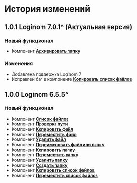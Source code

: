 # История изменений

## 1.0.1 Loginom 7.0.1^ (Актуальная версия)

### **Новый функционал**

* Компонент **[Архивировать папку](./docs/archive-folder.md)**


### **Изменения**

* Добавлена поддержка Loginom 7
* Исправлен баг в компоненте **[Копировать список файлов](./docs/copy-files-list.md)**

## 1.0.0 Loginom 6.5.5^

### **Новый функционал**

* Компонент **[Список файлов](./docs/list-of-files.md)**
* Компонент **[Проверка пути](./docs/check-path.md)**
* Компонент **[Копировать файл](./docs/copy-file.md)**
* Компонент **[Переместить файл](./docs/move-file.md)**
* Компонент **[Удалить файл](./docs/delete-file.md)**
* Компонент **[Переименовать файл или папку](./docs/rename-object.md)**
* Компонент **[Копировать папку](./docs/copy-folder.md)**
* Компонент **[Переместить папку](./docs/move-folder.md)**
* Компонент **[Удалить папку](./docs/delete-folder.md)**
* Компонент **[Создать папку](./docs/create-folder.md)**
* Компонент **[Копировать список файлов](./docs/copy-files-list.md)**
* Компонент **[Переместить список файлов](./docs/move-files-list.md)**
